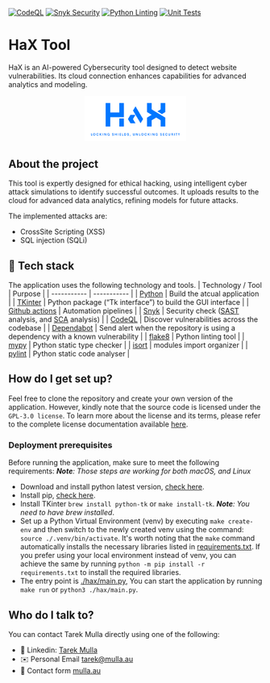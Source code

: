 [![CodeQL](https://github.com/tarekmulla/HaX/actions/workflows/github-code-scanning/codeql/badge.svg)](https://github.com/tarekmulla/HaX/actions/workflows/github-code-scanning/codeql) [![Snyk Security](https://github.com/tarekmulla/HaX/actions/workflows/snyk-security.yml/badge.svg)](https://github.com/tarekmulla/HaX/actions/workflows/snyk-security.yml) [![Python Linting](https://github.com/tarekmulla/HaX/actions/workflows/python-linting.yml/badge.svg)](https://github.com/tarekmulla/HaX/actions/workflows/python-linting.yml) [![Unit Tests](https://github.com/tarekmulla/HaX/actions/workflows/unit-tests.yml/badge.svg)](https://github.com/tarekmulla/HaX/actions/workflows/unit-tests.yml)

# HaX Tool

HaX is an AI-powered Cybersecurity tool designed to detect website vulnerabilities. Its cloud connection enhances capabilities for advanced analytics and modeling.

<p align="center">
  <img src="/docs/images/HaX.png" alt="design" width="40%"/>
</p>


## About the project

This tool is expertly designed for ethical hacking, using intelligent cyber attack simulations to identify successful outcomes. It uploads results to the cloud for advanced data analytics, refining models for future attacks.

The implemented attacks are:

- CrossSite Scripting (XSS)
- SQL injection (SQLi)


## 🧰 Tech stack

The application uses the following technology and tools.
| Technology / Tool | Purpose |
| ----------- | ----------- |
| [Python](https://www.python.org/) |  Build the atcual application |
| [TKinter](https://docs.python.org/3/library/tkinter.html) | Python package (“Tk interface”) to build the GUI interface |
| [Github actions](https://github.com/features/actions) | Automation pipelines |
| [Snyk](https://snyk.io/) | Security check ([SAST](https://snyk.io/learn/application-security/static-application-security-testing/) analysis, and [SCA](https://snyk.io/series/open-source-security/software-composition-analysis-sca/) analysis) |
| [CodeQL](https://codeql.github.com/) | Discover vulnerabilities across the codebase |
| [Dependabot](https://github.com/dependabot) | Send alert when the repository is using a dependency with a known vulnerability |
| [flake8](https://flake8.pycqa.org/) | Python linting tool |
| [mypy](https://mypy-lang.org/) | Python static type checker |
| [isort](https://pycqa.github.io/isort/) | modules import organizer |
| [pylint](https://pylint.readthedocs.io/en/latest/) | Python static code analyser |

## How do I get set up?

Feel free to clone the repository and create your own version of the application. However, kindly note that the source code is licensed under the `GPL-3.0 license`. To learn more about the license and its terms, please refer to the complete license documentation available [here](./LICENSE).


### Deployment prerequisites

Before running the application, make sure to meet the following requirements:
_**Note**: Those steps are working for both macOS, and Linux_

- Download and install python latest version, [check here](https://www.python.org/downloads/).
- Install pip, [check here](https://pip.pypa.io/en/stable/installation/).
- Install TKinter `brew install python-tk` or `make install-tk`. _**Note**: You need to have brew installed_.
- Set up a Python Virtual Environment (venv) by executing `make create-env` and then switch to the newly created venv using the command: `source ./.venv/bin/activate`. It's worth noting that the `make` command automatically installs the necessary libraries listed in [requirements.txt](./requirements.txt). If you prefer using your local environment instead of venv, you can achieve the same by running `python -m pip install -r requirements.txt` to install the required libraries.
- The entry point is [./hax/main.py](./hax/main.py), You can start the application by running `make run` or `python3 ./hax/main.py`.


## Who do I talk to?

You can contact Tarek Mulla directly using one of the following:
* 👔 Linkedin: [Tarek Mulla](https://www.linkedin.com/in/tarekmulla/)
* ✉️ Personal Email [tarek@mulla.au](mailto:tarek@mulla.au)
* 📇 Contact form [mulla.au](https://mulla.au)
